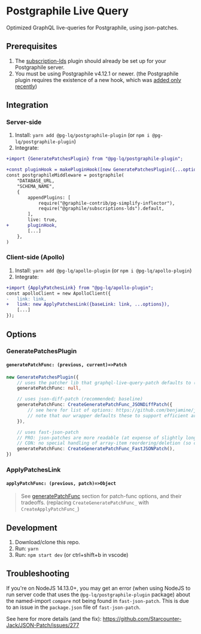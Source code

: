 # Postgraphile Live Query

Optimized GraphQL live-queries for Postgraphile, using json-patches.

## Prerequisites

1) The [subscription-lds](https://github.com/graphile/graphile-engine/tree/v4/packages/subscriptions-lds#installation) plugin should already be set up for your Postgraphile server.
2) You must be using Postgraphile v4.12.1 or newer. (the Postgraphile plugin requires the existence of a new hook, which was [added only recently](https://github.com/graphile/postgraphile/pull/1483))

## Integration

### Server-side

1) Install: `yarn add @pg-lq/postgraphile-plugin` (or `npm i @pg-lq/postgraphile-plugin`)
2) Integrate:
```diff
+import {GeneratePatchesPlugin} from "@pg-lq/postgraphile-plugin";

+const pluginHook = makePluginHook([new GeneratePatchesPlugin({...options})]);
const postgraphileMiddleware = postgraphile(
	"DATABASE_URL,
	"SCHEMA_NAME",
	{
		appendPlugins: [
			require("@graphile-contrib/pg-simplify-inflector"),
			require("@graphile/subscriptions-lds").default,
		],
		live: true,
+		pluginHook,
		[...]
	},
)
```

### Client-side (Apollo)

1) Install: `yarn add @pg-lq/apollo-plugin` (or `npm i @pg-lq/apollo-plugin`)
2) Integrate:
```diff
+import {ApplyPatchesLink} from "@pg-lq/apollo-plugin";
const apolloClient = new ApolloClient({
-	link: link,
+	link: new ApplyPatchesLink({baseLink: link, ...options}),
	[...]
});
```

## Options

### GeneratePatchesPlugin

#### `generatePatchFunc: (previous, current)=>Patch`

```ts
new GeneratePatchesPlugin({
	// uses the patcher lib that graphql-live-query-patch defaults to (currently fast-json-patch)
	generatePatchFunc: null,

	// uses json-diff-patch (recommended; baseline)
	generatePatchFunc: CreateGeneratePatchFunc_JSONDiffPatch({
		// see here for list of options: https://github.com/benjamine/jsondiffpatch#options
		// note that our wrapper defaults these to support efficient array-item reordering
	}),

	// uses fast-json-patch
	// PRO: json-patches are more readable (at expense of slightly longer length in some cases)
	// CON: no special handling of array-item reordering/deletion (so can be very inefficient for that)
	generatePatchFunc: CreateGeneratePatchFunc_FastJSONPatch(),
})
```

### ApplyPatchesLink

#### `applyPatchFunc: (previous, patch)=>Object`

> See [generatePatchFunc](#generatepatchfunc-previous-currentpatch) section for patch-func options, and their tradeoffs. (replacing `CreateGeneratePatchFunc_` with `CreateApplyPatchFunc_`)

## Development

1) Download/clone this repo.
2) Run: `yarn`
3) Run: `npm start dev` (or ctrl+shift+b in vscode)

## Troubleshooting

If you're on NodeJS 14.13.0+, you may get an error (when using NodeJS to run server code that uses the `@pg-lq/postgraphile-plugin` package) about the named-import `compare` not being found in `fast-json-patch`. This is due to an issue in the `package.json` file of `fast-json-patch`.

See here for more details (and the fix): https://github.com/Starcounter-Jack/JSON-Patch/issues/277